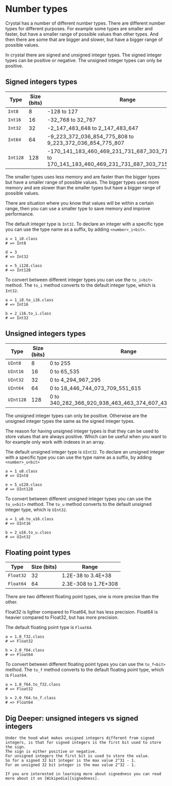 # Number types

Crystal has a number of different number types.
There are different number types for different purposes.
For example some types are smaller and faster, but have a smaller range of possible values than other types.
And then there are some that are bigger and slower, but have a bigger range of possible values.

In crystal there are signed and unsigned integer types.
The signed integer types can be positive or negative.
The unsigned integer types can only be positive.

## Signed integers types

| Type     | Size (bits) | Range                                                                                                       |
| -------- | ----------- | ----------------------------------------------------------------------------------------------------------- |
| `Int8`   | 8           | -128 to 127                                                                                                 |
| `Int16`  | 16          | -32_768 to 32_767                                                                                           |
| `Int32`  | 32          | -2_147_483_648 to 2_147_483_647                                                                             |
| `Int64`  | 64          | -9_223_372_036_854_775_808 to 9_223_372_036_854_775_807                                                     |
| `Int128` | 128         | -170_141_183_460_469_231_731_687_303_715_884_105_728 to 170_141_183_460_469_231_731_687_303_715_884_105_727 |

The smaller types uses less memory and are faster than the bigger types but have a smaller range of possible values.
The bigger types uses more memory and are slower than the smaller types but have a bigger range of possible values.

There are situation where you know that values will be within a certain range, then you can use a smaller type to save memory and improve performance.

The default integer type is `Int32`.
To declare an integer with a specific type you can use the type name as a suffix, by adding `<number>_i<bit>`.

```crystal
a = 1_i8.class
# => Int8

d = 3
# => Int32

e = 5_i128.class
# => Int128
```

To convert between different integer types you can use the `to_i<bit>` method.
The `to_i` method converts to the default integer type, which is `Int32`.

```crystal
a = 1_i8.to_i16.class
# => Int16

b = 2_i16.to_i.class
# => Int32
```

## Unsigned integers types

| Type      | Size (bits) | Range                                                    |
| --------- | ----------- | -------------------------------------------------------- |
| `UInt8`   | 8           | 0 to 255                                                 |
| `UInt16`  | 16          | 0 to 65_535                                              |
| `UInt32`  | 32          | 0 to 4_294_967_295                                       |
| `UInt64`  | 64          | 0 to 18_446_744_073_709_551_615                          |
| `UInt128` | 128         | 0 to 340_282_366_920_938_463_463_374_607_431_768_211_455 |

The unsigned integer types can only be positive.
Otherwise are the unsigned integer types the same as the signed integer types.

The reason for having unsigned integer types is that they can be used to store values that are always positive.
Which can be useful when you want to for example only work with indexes in an array.

The default unsigned integer type is `UInt32`.
To declare an unsigned integer with a specific type you can use the type name as a suffix, by adding `<number>_u<bit>`

```crystal
a = 1_u8.class
# => UInt8

e = 5_u128.class
# => UInt128
```

To convert between different unsigned integer types you can use the `to_u<bit>` method.
The `to_u` method converts to the default unsigned integer type, which is `UInt32`.

```crystal
a = 1_u8.to_u16.class
# => UInt16

b = 2_u16.to_u.class
# => UInt32
```

## Floating point types

| Type      | Size (bits) | Range                |
| --------- | ----------- | -------------------- |
| `Float32` | 32          | 1.2E-38 to 3.4E+38   |
| `Float64` | 64          | 2.3E-308 to 1.7E+308 |

There are two different floating point types, one is more precise than the other.

Float32 is ligther compared to Float64, but has less precision.
Float64 is heavier compared to Float32, but has more precision.

The default floating point type is `Float64`.

```crystal
a = 1.0_f32.class
# => Float32

b = 2.0_f64.class
# => Float64
```

To convert between different floating point types you can use the `to_f<bit>` method.
The `to_f` method converts to the default floating point type, which is `Float64`.

```crystal
a = 1.0_f64.to_f32.class
# => Float32

b = 2.0_f64.to_f.class
# => Float64
```

## Dig Deeper: unsigned integers vs signed integers

```exercism/advanced
Under the hood what makes unsigned integers different from signed integers, is that for signed integers is the first bit used to store the sign.
The sign is either positive or negative.
For unsigned integers the first bit is used to store the value.
So for a signed 32 bit integer is the max value 2^31 - 1.
For an unsigned 32 bit integer is the max value 2^32 - 1.

If you are interested in learning more about signedness you can read more about it on [Wikipedia][signedness].
```

[signedness]: https://en.wikipedia.org/wiki/Signedness

